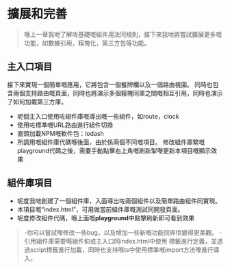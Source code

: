 <!--DESC: {icon:{name:"dashboard_customize",pkg:"mdi",type:"filled"},id:3} -->
# 擴展和完善
> 喺上一章我哋了解咗基礎嘅組件用法同規則，接下來我哋將嘗試擴展更多嘅功能，如數據引用，糢塊化，第三方包等功能。

## 主入口項目
接下來實現一個簡單嘅應用，它將包含一個餐牌欄以及一個路由視圖。 同時也包含兩個支持路由嘅頁面，同時也將演示多個糢塊同庫之間嘅相互引用，同時也演示了如何加載第三方庫。
- 呢個主入口使用咗組件庫嘅導出嘅一些組件，如route，clock
- 使用咗標準嘅URL路由進行組件切換
- 直頭加載NPM嘅軟件包：lodash
- 所調用嘅組件庫代碼喺後面，由於係兩個不同嘅項目。 修改組件庫緊嘅playground代碼之後，需要手動點擊右上角嘅刷新掣嚟更新本項目嘅顯示效果

<div><wcex-doc.com-playground files="['ext/app/index.html','ext/app/app.html','ext/app/app.css','ext/app/title.html','ext/app/footer.html','ext/app/data.json','ext/app/ page1.html','ext/app/page2.html']"></wcex-doc.com-playground></div>


## 組件庫項目
- 呢度我哋創建了一個組件庫，入面導出咗兩個組件以及簡單路由組件同實現。
- 本項目嘅“index.html”，可用做當前組件庫嘅測試同開發頁面。
- 呢度修改組件代碼，喺上面嘅**playground**中點擊刷新即可看到效果

<div><wcex-doc.com-playground files="['ext/ui/index.html','ext/ui/menu.html','ext/ui/clock.html','ext/ui/clock.css','ext/ui/time.html','ext/ui/route.html']"></wcex-doc.com-playground></div>

> -你可以嘗試嚟修改一些bug，以及增加一些新嘅功能同畀佢變得更美觀。
> -引用組件庫需要喺組件抑或主入口同index.html中使用 <meta> 標籤進行定義，並透過script標籤進行加載，同時也支持喺ts中使用標準嘅import方法嚟進行導入。


